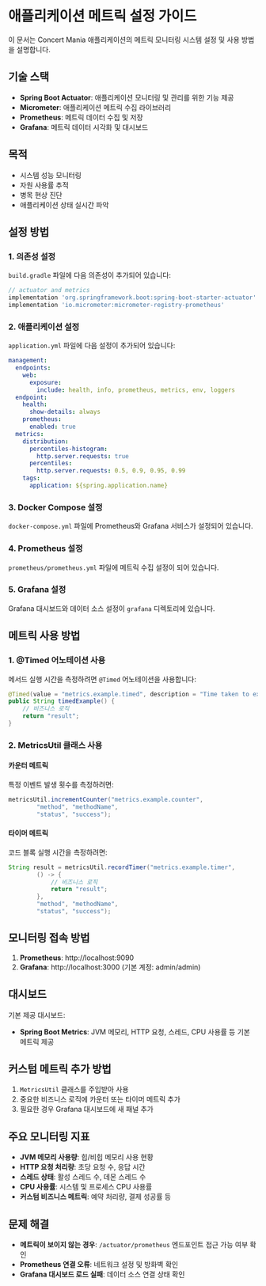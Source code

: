 # 애플리케이션 메트릭 설정 가이드

이 문서는 Concert Mania 애플리케이션의 메트릭 모니터링 시스템 설정 및 사용 방법을 설명합니다.

## 기술 스택

- **Spring Boot Actuator**: 애플리케이션 모니터링 및 관리를 위한 기능 제공
- **Micrometer**: 애플리케이션 메트릭 수집 라이브러리
- **Prometheus**: 메트릭 데이터 수집 및 저장
- **Grafana**: 메트릭 데이터 시각화 및 대시보드

## 목적

- 시스템 성능 모니터링
- 자원 사용률 추적
- 병목 현상 진단
- 애플리케이션 상태 실시간 파악

## 설정 방법

### 1. 의존성 설정

`build.gradle` 파일에 다음 의존성이 추가되어 있습니다:

```gradle
// actuator and metrics
implementation 'org.springframework.boot:spring-boot-starter-actuator'
implementation 'io.micrometer:micrometer-registry-prometheus'
```

### 2. 애플리케이션 설정

`application.yml` 파일에 다음 설정이 추가되어 있습니다:

```yaml
management:
  endpoints:
    web:
      exposure:
        include: health, info, prometheus, metrics, env, loggers
  endpoint:
    health:
      show-details: always
    prometheus:
      enabled: true
  metrics:
    distribution:
      percentiles-histogram:
        http.server.requests: true
      percentiles:
        http.server.requests: 0.5, 0.9, 0.95, 0.99
    tags:
      application: ${spring.application.name}
```

### 3. Docker Compose 설정

`docker-compose.yml` 파일에 Prometheus와 Grafana 서비스가 설정되어 있습니다.

### 4. Prometheus 설정

`prometheus/prometheus.yml` 파일에 메트릭 수집 설정이 되어 있습니다.

### 5. Grafana 설정

Grafana 대시보드와 데이터 소스 설정이 `grafana` 디렉토리에 있습니다.

## 메트릭 사용 방법

### 1. @Timed 어노테이션 사용

메서드 실행 시간을 측정하려면 `@Timed` 어노테이션을 사용합니다:

```java
@Timed(value = "metrics.example.timed", description = "Time taken to execute timed endpoint")
public String timedExample() {
    // 비즈니스 로직
    return "result";
}
```

### 2. MetricsUtil 클래스 사용

#### 카운터 메트릭

특정 이벤트 발생 횟수를 측정하려면:

```java
metricsUtil.incrementCounter("metrics.example.counter", 
        "method", "methodName", 
        "status", "success");
```

#### 타이머 메트릭

코드 블록 실행 시간을 측정하려면:

```java
String result = metricsUtil.recordTimer("metrics.example.timer",
        () -> {
            // 비즈니스 로직
            return "result";
        },
        "method", "methodName",
        "status", "success");
```

## 모니터링 접속 방법

1. **Prometheus**: http://localhost:9090
2. **Grafana**: http://localhost:3000 (기본 계정: admin/admin)

## 대시보드

기본 제공 대시보드:

- **Spring Boot Metrics**: JVM 메모리, HTTP 요청, 스레드, CPU 사용률 등 기본 메트릭 제공

## 커스텀 메트릭 추가 방법

1. `MetricsUtil` 클래스를 주입받아 사용
2. 중요한 비즈니스 로직에 카운터 또는 타이머 메트릭 추가
3. 필요한 경우 Grafana 대시보드에 새 패널 추가

## 주요 모니터링 지표

- **JVM 메모리 사용량**: 힙/비힙 메모리 사용 현황
- **HTTP 요청 처리량**: 초당 요청 수, 응답 시간
- **스레드 상태**: 활성 스레드 수, 데몬 스레드 수
- **CPU 사용률**: 시스템 및 프로세스 CPU 사용률
- **커스텀 비즈니스 메트릭**: 예약 처리량, 결제 성공률 등

## 문제 해결

- **메트릭이 보이지 않는 경우**: `/actuator/prometheus` 엔드포인트 접근 가능 여부 확인
- **Prometheus 연결 오류**: 네트워크 설정 및 방화벽 확인
- **Grafana 대시보드 로드 실패**: 데이터 소스 연결 상태 확인